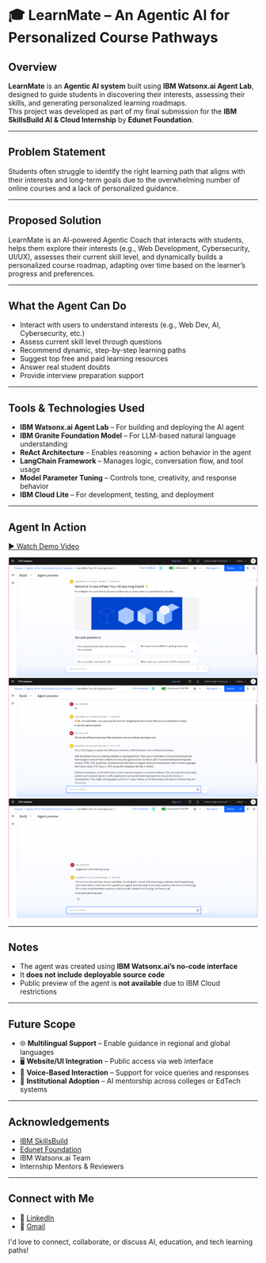 # 🎓 LearnMate – An Agentic AI for Personalized Course Pathways

## Overview

**LearnMate** is an **Agentic AI system** built using **IBM Watsonx.ai Agent Lab**, designed to guide students in discovering their interests, assessing their skills, and generating personalized learning roadmaps.  
This project was developed as part of my final submission for the **IBM SkillsBuild AI & Cloud Internship** by **Edunet Foundation**.

---

## Problem Statement

Students often struggle to identify the right learning path that aligns with their interests and long-term goals due to the overwhelming number of online courses and a lack of personalized guidance. 

---

## Proposed Solution

LearnMate is an AI-powered Agentic Coach that interacts with students, helps them explore their interests (e.g., Web Development, Cybersecurity, UI/UX), assesses their current skill level, and dynamically builds a personalized course roadmap, adapting over time based on the learner’s progress and preferences.

---

## What the Agent Can Do

- Interact with users to understand interests (e.g., Web Dev, AI, Cybersecurity, etc.)
- Assess current skill level through questions
- Recommend dynamic, step-by-step learning paths
- Suggest top free and paid learning resources
- Answer real student doubts
- Provide interview preparation support

---

## Tools & Technologies Used

- **IBM Watsonx.ai Agent Lab** – For building and deploying the AI agent  
- **IBM Granite Foundation Model** – For LLM-based natural language understanding  
- **ReAct Architecture** – Enables reasoning + action behavior in the agent  
- **LangChain Framework** – Manages logic, conversation flow, and tool usage  
- **Model Parameter Tuning** – Controls tone, creativity, and response behavior  
- **IBM Cloud Lite** – For development, testing, and deployment

---

## Agent In Action

[▶ Watch Demo Video](https://github.com/InsaneIshita/LearnMate-Agentic-AI/blob/main/LearnMateAI_walkthrough.mp4)

![1](Screenshots/Screenshot%202025-07-30%20175508.png)
![2](Screenshots/Screenshot%202025-07-30%20175738.png)
![3](Screenshots/Screenshot%202025-07-30%20180439.png)



---

## Notes

- The agent was created using **IBM Watsonx.ai’s no-code interface**  
- It **does not include deployable source code**  
- Public preview of the agent is **not available** due to IBM Cloud restrictions  

---

## Future Scope

- 🌐 **Multilingual Support** – Enable guidance in regional and global languages  
- 🖥️ **Website/UI Integration** – Public access via web interface  
- 🎤 **Voice-Based Interaction** – Support for voice queries and responses    
- 🏫 **Institutional Adoption** – AI mentorship across colleges or EdTech systems

---

## Acknowledgements

- [IBM SkillsBuild](https://skillsbuild.org)  
- [Edunet Foundation](https://edunetfoundation.org)  
- IBM Watsonx.ai Team  
- Internship Mentors & Reviewers

---

## Connect with Me

- 💼 [LinkedIn](https://www.linkedin.com/in/)  
- 📧 [Gmail](singhishita3299@gmail.com)

I'd love to connect, collaborate, or discuss AI, education, and tech learning paths!


